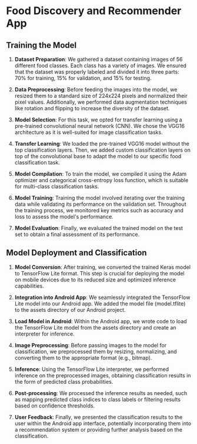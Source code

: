 # Food Discovery and Recommender App

## Training the Model

1. **Dataset Preparation**: We gathered a dataset containing images of 56 different food classes. Each class has a variety of images. We ensured that the dataset was properly labeled and divided it into three parts: 70% for training, 15% for validation, and 15% for testing.
   
2. **Data Preprocessing**: Before feeding the images into the model, we resized them to a standard size of 224x224 pixels and normalized their pixel values. Additionally, we performed data augmentation techniques like rotation and flipping to increase the diversity of the dataset.
   
3. **Model Selection**: For this task, we opted for transfer learning using a pre-trained convolutional neural network (CNN). We chose the VGG16 architecture as it is well-suited for image classification tasks.
   
4. **Transfer Learning**: We loaded the pre-trained VGG16 model without the top classification layers. Then, we added custom classification layers on top of the convolutional base to adapt the model to our specific food classification task.
   
5. **Model Compilation**: To train the model, we compiled it using the Adam optimizer and categorical cross-entropy loss function, which is suitable for multi-class classification tasks.
   
6. **Model Training**: Training the model involved iterating over the training data while validating its performance on the validation set. Throughout the training process, we monitored key metrics such as accuracy and loss to assess the model's performance.
   
7. **Model Evaluation**: Finally, we evaluated the trained model on the test set to obtain a final assessment of its performance.

## Model Deployment and Classification

1. **Model Conversion**: After training, we converted the trained Keras model to TensorFlow Lite format. This step is crucial for deploying the model on mobile devices due to its reduced size and optimized inference capabilities.
   
2. **Integration into Android App**: We seamlessly integrated the TensorFlow Lite model into our Android app. We added the model file (model.tflite) to the assets directory of our Android project.
   
3. **Load Model in Android**: Within the Android app, we wrote code to load the TensorFlow Lite model from the assets directory and create an interpreter for inference.
   
4. **Image Preprocessing**: Before passing images to the model for classification, we preprocessed them by resizing, normalizing, and converting them to the appropriate format (e.g., bitmap).
   
5. **Inference**: Using the TensorFlow Lite interpreter, we performed inference on the preprocessed images, obtaining classification results in the form of predicted class probabilities.
   
6. **Post-processing**: We processed the inference results as needed, such as mapping predicted class indices to class labels or filtering results based on confidence thresholds.
   
7. **User Feedback**: Finally, we presented the classification results to the user within the Android app interface, potentially incorporating them into a recommendation system or providing further analysis based on the classification.
